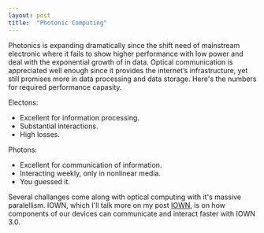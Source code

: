 ```yaml
---
layout: post
title:  "Photonic Computing"
---
```


Photonics is expanding dramatically since the shift need of mainstream electronic where it fails to show higher performance with low power and deal with the exponential growth of in data. Optical communication is appreciated well enough since it provides the internet’s infrastructure, yet still promises more in data processing and data storage. Here's the numbers for required performance capasity.

Electons:                                  

* Excellent for information processing.    
* Substantial interactions.				   
* High losses.							   

Photons:

* Excellent for communication of information.
* Interacting weekly, only in nonlinear media.
* You guessed it.


Several challanges come along with optical computing with it's massive paralellism.
IOWN, which I'll talk more on my post [IOWN][IOWN], is on how components of our devices can communicate and interact faster with IOWN 3.0.



























[IOWN]: https://celineguler.github.io/myblog/2023/08/08/IOWN.html